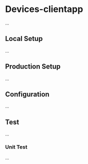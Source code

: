 # Devices-clientapp
...

## Local Setup
...

## Production Setup
...


## Configuration
...

## Test
...

### Unit Test
...
